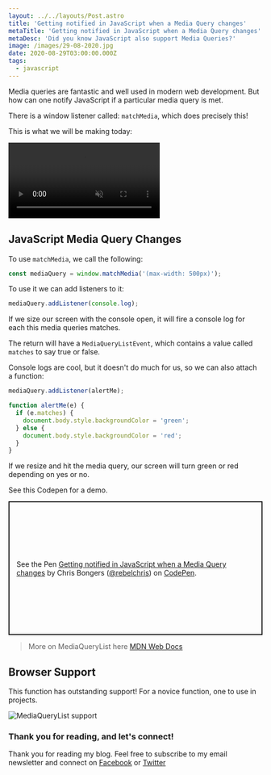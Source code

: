 ```yaml
---
layout: ../../layouts/Post.astro
title: 'Getting notified in JavaScript when a Media Query changes'
metaTitle: 'Getting notified in JavaScript when a Media Query changes'
metaDesc: 'Did you know JavaScript also support Media Queries?'
image: /images/29-08-2020.jpg
date: 2020-08-29T03:00:00.000Z
tags:
  - javascript
---
```


Media queries are fantastic and well used in modern web development.
But how can one notify JavaScript if a particular media query is met.

There is a window listener called: `matchMedia`, which does precisely this!

This is what we will be making today:

<video autoplay loop muted playsinline>
  <source src="https://res.cloudinary.com/daily-dev-tips/video/upload/q_auto/js-media-query_hzig7z.webm" type="video/webm" />
  <source src="https://res.cloudinary.com/daily-dev-tips/video/upload/q_auto/js-media-query_bbsrdy.mp4" type="video/mp4" />
</video>

## JavaScript Media Query Changes

To use `matchMedia`, we call the following:

```js
const mediaQuery = window.matchMedia('(max-width: 500px)');
```

To use it we can add listeners to it:

```js
mediaQuery.addListener(console.log);
```

If we size our screen with the console open, it will fire a console log for each this media queries matches.

The return will have a `MediaQueryListEvent`, which contains a value called `matches` to say true or false.

Console logs are cool, but it doesn't do much for us, so we can also attach a function:

```js
mediaQuery.addListener(alertMe);

function alertMe(e) {
  if (e.matches) {
    document.body.style.backgroundColor = 'green';
  } else {
    document.body.style.backgroundColor = 'red';
  }
}
```

If we resize and hit the media query, our screen will turn green or red depending on yes or no.

See this Codepen for a demo.

<p class="codepen" data-height="265" data-theme-id="dark" data-default-tab="js,result" data-user="rebelchris" data-slug-hash="abNwbdY" style="height: 265px; box-sizing: border-box; display: flex; align-items: center; justify-content: center; border: 2px solid; margin: 1em 0; padding: 1em;" data-pen-title="Getting notified in JavaScript when a Media Query changes">
  <span>See the Pen <a href="https://codepen.io/rebelchris/pen/abNwbdY">
  Getting notified in JavaScript when a Media Query changes</a> by Chris Bongers (<a href="https://codepen.io/rebelchris">@rebelchris</a>)
  on <a href="https://codepen.io">CodePen</a>.</span>
</p>
<script async src="https://static.codepen.io/assets/embed/ei.js"></script>

> More on MediaQueryList here [MDN Web Docs](https://developer.mozilla.org/en-US/docs/Web/API/MediaQueryList/addListener)

## Browser Support

This function has outstanding support!
For a novice function, one to use in projects.

![MediaQueryList support](https://caniuse.bitsofco.de/static/v1/mdn-api__MediaQueryList-1598621022637.png)

### Thank you for reading, and let's connect!

Thank you for reading my blog. Feel free to subscribe to my email newsletter and connect on [Facebook](https://www.facebook.com/DailyDevTipsBlog) or [Twitter](https://twitter.com/DailyDevTips1)

